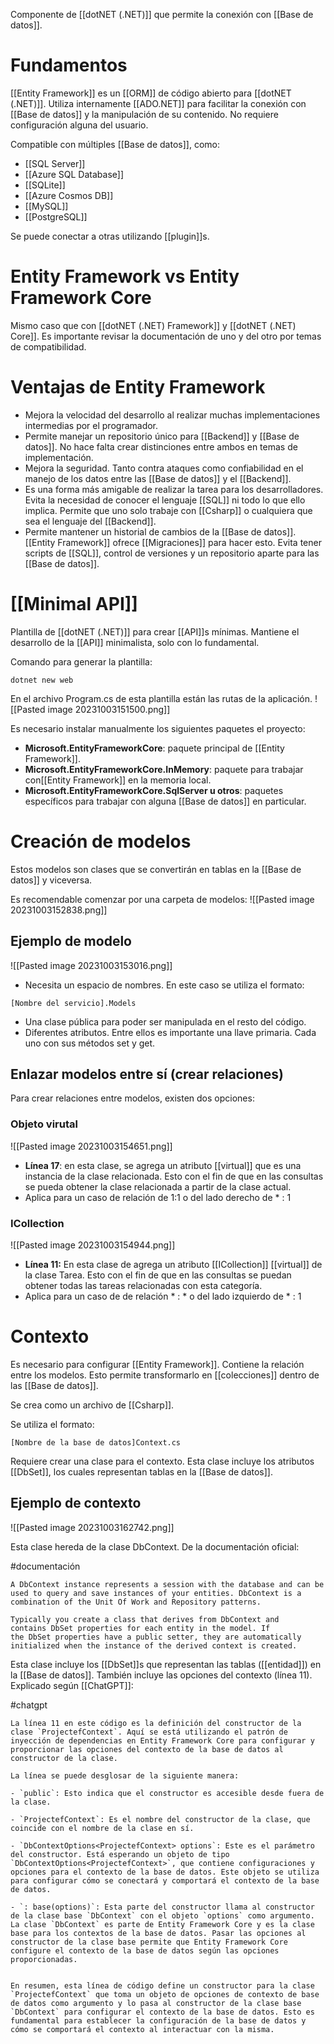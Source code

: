 Componente de [[dotNET (.NET)]] que permite la conexión con [[Base de datos]].

# Fundamentos
[[Entity Framework]] es un [[ORM]] de código abierto para [[dotNET (.NET)]]. Utiliza internamente [[ADO.NET]] para facilitar la conexión con [[Base de datos]] y la manipulación de su contenido. No requiere configuración alguna del usuario.

Compatible con múltiples [[Base de datos]], como:
- [[SQL Server]]
- [[Azure SQL Database]]
- [[SQLite]]
- [[Azure Cosmos DB]]
- [[MySQL]]
- [[PostgreSQL]]

Se puede conectar a otras utilizando [[plugin]]s.

# Entity Framework vs Entity Framework Core
Mismo caso que con [[dotNET (.NET) Framework]] y [[dotNET (.NET) Core]]. Es importante revisar la documentación de uno y del otro por temas de compatibilidad.

# Ventajas de Entity Framework
- Mejora la velocidad del desarrollo al realizar muchas implementaciones intermedias por el programador.
- Permite manejar un repositorio único para [[Backend]] y [[Base de datos]]. No hace falta crear distinciones entre ambos en temas de implementación.
- Mejora la seguridad. Tanto contra ataques como confiabilidad en el manejo de los datos entre las [[Base de datos]] y el [[Backend]]. 
- Es una forma más amigable de realizar la tarea para los desarrolladores. Evita la necesidad de conocer el lenguaje [[SQL]] ni todo lo que ello implica. Permite que uno solo trabaje con [[Csharp]] o cualquiera que sea el lenguaje del [[Backend]].
- Permite mantener un historial de cambios de la [[Base de datos]]. [[Entity Framework]] ofrece [[Migraciones]] para hacer esto. Evita tener scripts de [[SQL]], control de versiones y un repositorio aparte para las [[Base de datos]].

# [[Minimal API]]
Plantilla de [[dotNET (.NET)]] para crear [[API]]s mínimas. Mantiene el desarrollo de la [[API]] minimalista, solo con lo fundamental. 

Comando para generar la plantilla:
```
dotnet new web
```

En el archivo Program.cs de esta plantilla están las rutas de la aplicación.
![[Pasted image 20231003151500.png]]

Es necesario instalar manualmente los siguientes paquetes el proyecto:
- **Microsoft.EntityFrameworkCore**: paquete principal de [[Entity Framework]].
- **Microsoft.EntityFrameworkCore.InMemory**: paquete para trabajar con[[Entity Framework]] en la memoria local.
- **Microsoft.EntityFrameworkCore.SqlServer u otros**: paquetes específicos para trabajar con alguna [[Base de datos]] en particular.


# Creación de modelos
Estos modelos son clases que se convertirán en tablas en la [[Base de datos]] y viceversa.

Es recomendable comenzar por una carpeta de modelos:
![[Pasted image 20231003152838.png]]

## Ejemplo de modelo
![[Pasted image 20231003153016.png]]

- Necesita un espacio de nombres. En este caso se utiliza el formato:
```
[Nombre del servicio].Models
```
- Una clase pública para poder ser manipulada en el resto del código.
- Diferentes atributos. Entre ellos es importante una llave primaria. Cada uno con sus métodos set y get.

## Enlazar modelos entre sí (crear relaciones)
Para crear relaciones entre modelos, existen dos opciones:

### Objeto virutal
![[Pasted image 20231003154651.png]]
- **Línea 17**: en esta clase, se agrega un atributo [[virtual]] que es una instancia de la clase relacionada. Esto con el fin de que en las consultas se pueda obtener la clase relacionada a partir de la clase actual.
- Aplica para un caso de relación de 1:1 o del lado derecho de * : 1

### ICollection
![[Pasted image 20231003154944.png]]
- **Línea 11:** En esta clase de agrega un atributo [[ICollection]] [[virtual]] de la clase Tarea. Esto con el fin de que en las consultas se puedan obtener todas las tareas relacionadas con esta categoría. 
- Aplica para un caso de de relación * : * o del lado izquierdo de * : 1

# Contexto
Es necesario para configurar [[Entity Framework]]. Contiene la relación entre los modelos. Esto permite transformarlo en [[colecciones]] dentro de las [[Base de datos]].

Se crea como un archivo de [[Csharp]].

Se utiliza el formato:
```
[Nombre de la base de datos]Context.cs
```

Requiere crear una clase para el contexto. Esta clase incluye los atributos [[DbSet]], los cuales representan tablas en la [[Base de datos]]. 

## Ejemplo de contexto
![[Pasted image 20231003162742.png]]

Esta clase hereda de la clase DbContext. De la documentación oficial:

#documentación
```
A DbContext instance represents a session with the database and can be used to query and save instances of your entities. DbContext is a combination of the Unit Of Work and Repository patterns.

Typically you create a class that derives from DbContext and contains DbSet properties for each entity in the model. If the DbSet properties have a public setter, they are automatically initialized when the instance of the derived context is created.
```


Esta clase incluye los [[DbSet]]s que representan las tablas ([[entidad]]) en la [[Base de datos]]. También incluye las opciones del contexto (línea 11). Explicado según [[ChatGPT]]:

#chatgpt
```
La línea 11 en este código es la definición del constructor de la clase `ProjectefContext`. Aquí se está utilizando el patrón de inyección de dependencias en Entity Framework Core para configurar y proporcionar las opciones del contexto de la base de datos al constructor de la clase.

La línea se puede desglosar de la siguiente manera:

- `public`: Esto indica que el constructor es accesible desde fuera de la clase.
    
- `ProjectefContext`: Es el nombre del constructor de la clase, que coincide con el nombre de la clase en sí.
    
- `DbContextOptions<ProjectefContext> options`: Este es el parámetro del constructor. Está esperando un objeto de tipo `DbContextOptions<ProjectefContext>`, que contiene configuraciones y opciones para el contexto de la base de datos. Este objeto se utiliza para configurar cómo se conectará y comportará el contexto de la base de datos.
    
- `: base(options)`: Esta parte del constructor llama al constructor de la clase base `DbContext` con el objeto `options` como argumento. La clase `DbContext` es parte de Entity Framework Core y es la clase base para los contextos de la base de datos. Pasar las opciones al constructor de la clase base permite que Entity Framework Core configure el contexto de la base de datos según las opciones proporcionadas.
    

En resumen, esta línea de código define un constructor para la clase `ProjectefContext` que toma un objeto de opciones de contexto de base de datos como argumento y lo pasa al constructor de la clase base `DbContext` para configurar el contexto de la base de datos. Esto es fundamental para establecer la configuración de la base de datos y cómo se comportará el contexto al interactuar con la misma.
```


